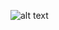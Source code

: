 ![alt text]((https://raw.githubusercontent.com/nestaale/robot_v2/refs/heads/main/schema.png) "Schamatic")
